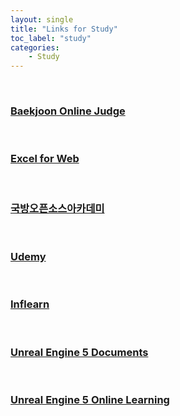 ```yaml
---
layout: single
title: "Links for Study"
toc_label: "study"
categories:
    - Study
---
```


<br>

### [Baekjoon Online Judge](https://www.acmicpc.net/)

<br>

### [Excel for Web](https://go.microsoft.com/fwlink/p/?LinkID=746665&clcid=0x412&culture=ko-kr&country=KR)

<br>

### [국방오픈소스아카데미](https://osam.kr/home)

<br>

### [Udemy](https://www.udemy.com/)

<br>

### [Inflearn](https://www.inflearn.com/)

<br>

### [Unreal Engine 5 Documents](https://docs.unrealengine.com/5.0/ko/)

<br>

### [Unreal Engine 5 Online Learning](https://dev.epicgames.com/community/getting-started/unreal-engine/games)

<br>

